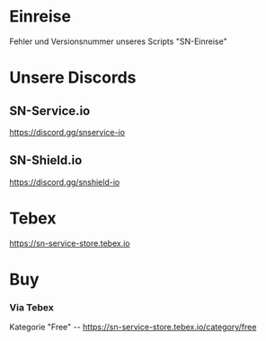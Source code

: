 # Einreise
Fehler und Versionsnummer unseres Scripts "SN-Einreise"

# Unsere Discords
## SN-Service.io
https://discord.gg/snservice-io
## SN-Shield.io
https://discord.gg/snshield-io
# Tebex
https://sn-service-store.tebex.io
# Buy
### Via Tebex
Kategorie "Free" -- https://sn-service-store.tebex.io/category/free
